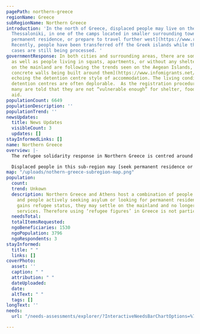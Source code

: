 ```yaml
---
pagePath: northern-greece
regionName: Greece
subRegionName: Northern Greece
introduction: 'In the north of Greece, displaced people may live on the streets of
  Thessaloniki, in one of the camps located in smaller surrounding towns, may [seek
  permanent residence, or prepare to travel further west](https://www.refugeesintowns.org/thessaloniki).
  Recently, people have been transferred off the Greek islands while their asylum
  cases are still being processed. '
governmentResponse: In both cities and surrounding areas, there are some formal camps,
  as well as people living in squats, apartments, or without any shelter. The camps
  on the mainland are following the trends seen on the Aegean Islands, with [high
  concrete walls being built around them](https://www.infomigrants.net/en/post/32834/greece-migrant-camps-surrounded-by-concrete-walls),
  echoing the detention centre style of accommodation. The living conditions in the
  detention centres are often deplorable.  As the registration procedure gets stricter
  many are told that they are not “vulnerable enough” for shelter, food, or monetary
  aid.
populationCount: 6649
populationDescription: ''
populationTrend: ''
newsUpdates:
  title: News Updates
  visibleCount: 3
  updates: []
stayInformedLinks: []
name: Northern Greece
overview: |-
  The refugee solidarity response in Northern Greece is centred around Thessaloniki.  The city hosts a variety of community-run infrastructure, including warehouses, informal schools, social centres, and squats.  The central warehousing hub in Northern Greece is run by [IHA](https://www.iha.help/); it supplies projects in the city as well as camps in the surrounding smaller towns.

  Displaced people in this sub-region may [seek permanent residence or prepare to travel further west](https://www.refugeesintowns.org/thessaloniki).
map: "/uploads/nothern-greece-subregion-map.png"
population:
  count: 
  trend: Unkown
  description: Northern Greece and Athens host a combination of people in transit
    and people actively seeking asylum or looking for permanent residence. Once someone
    gains refugee status, they may settle on the mainland and no longer access NGO
    services. Therefore using ‘refugee figures’ in Greece is not particularly insightful.
  needsTotal: 
  totalItemsRequested: 
  ngoBeneficiaries: 1530
  ngoPopulation: 3796
  ngoRespondents: 3
stayInformed:
  title: " "
  links: []
coverPhoto:
  asset: ''
  caption: " "
  attribution: " "
  dateUploaded: 
  date: 
  altText: " "
  tags: []
longText: ''
needs:
  url: "/needs-assessments/explorer/?InteractiveNeedsBarChartOptions=%7B%22filters%22%3A%7B%22search%22%3A%22%22%2C%22quarter%22%3A%222023+Q1%22%2C%22region%22%3A%22Greece%22%2C%22subregion%22%3A%22Northern+Greece%22%7D%2C%22axis%22%3A%7B%22indexBy%22%3A%22Category%22%2C%22groupBy%22%3A%22Item%22%7D%2C%22sort%22%3A%7B%22by%22%3A%22Label%22%2C%22order%22%3A%22Ascending%22%7D%7D&InteractiveNeedsBarChartTitle=Q1+2023+Northern+greec"

---
```

